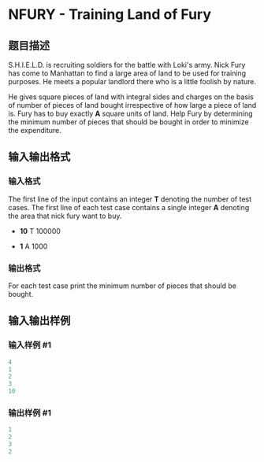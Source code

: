 # NFURY - Training Land of Fury

## 题目描述

S.H.I.E.L.D. is recruiting soldiers for the battle with Loki's army. Nick Fury has come to Manhattan to find a large area of land to be used for training purposes. He meets a popular landlord there who is a little foolish by nature.

He gives square pieces of land with integral sides and charges on the basis of number of pieces of land bought irrespective of how large a piece of land is. Fury has to buy exactly **A** square units of land. Help Fury by determining the minimum number of pieces that should be bought in order to minimize the expenditure.

## 输入输出格式

### 输入格式

The first line of the input contains an integer **T** denoting the number of test cases. The first line of each test case contains a single integer **A** denoting the area that nick fury want to buy.

- **10** T 100000

- **1** A 1000

### 输出格式

For each test case print the minimum number of pieces that should be bought.

## 输入输出样例

### 输入样例 #1

```cpp
4
1
2
3
10
```


### 输出样例 #1

```cpp
1
2
3
2
```


